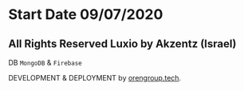 # Start Date 09/07/2020 
## All Rights Reserved Luxio by Akzentz (Israel)

DB `MongoDB` & `Firebase`

DEVELOPMENT & DEPLOYMENT by [orengroup.tech](https://orengroup.tech/).
